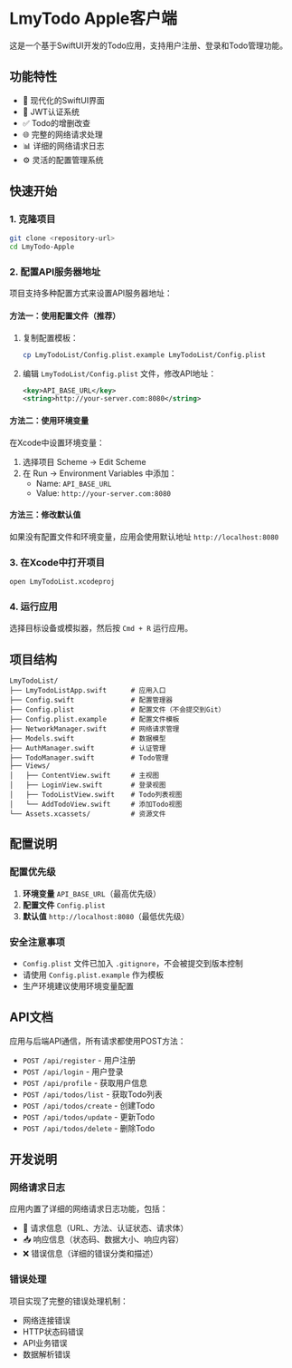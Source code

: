 # LmyTodo Apple客户端

这是一个基于SwiftUI开发的Todo应用，支持用户注册、登录和Todo管理功能。

## 功能特性

- 📱 现代化的SwiftUI界面
- 🔐 JWT认证系统
- ✅ Todo的增删改查
- 🌐 完整的网络请求处理
- 📊 详细的网络请求日志
- ⚙️ 灵活的配置管理系统

## 快速开始

### 1. 克隆项目
```bash
git clone <repository-url>
cd LmyTodo-Apple
```

### 2. 配置API服务器地址

项目支持多种配置方式来设置API服务器地址：

#### 方法一：使用配置文件（推荐）
1. 复制配置模板：
   ```bash
   cp LmyTodoList/Config.plist.example LmyTodoList/Config.plist
   ```

2. 编辑 `LmyTodoList/Config.plist` 文件，修改API地址：
   ```xml
   <key>API_BASE_URL</key>
   <string>http://your-server.com:8080</string>
   ```

#### 方法二：使用环境变量
在Xcode中设置环境变量：
1. 选择项目 Scheme → Edit Scheme
2. 在 Run → Environment Variables 中添加：
   - Name: `API_BASE_URL`
   - Value: `http://your-server.com:8080`

#### 方法三：修改默认值
如果没有配置文件和环境变量，应用会使用默认地址 `http://localhost:8080`

### 3. 在Xcode中打开项目
```bash
open LmyTodoList.xcodeproj
```

### 4. 运行应用
选择目标设备或模拟器，然后按 `Cmd + R` 运行应用。

## 项目结构

```
LmyTodoList/
├── LmyTodoListApp.swift      # 应用入口
├── Config.swift              # 配置管理器
├── Config.plist              # 配置文件（不会提交到Git）
├── Config.plist.example      # 配置文件模板
├── NetworkManager.swift      # 网络请求管理
├── Models.swift              # 数据模型
├── AuthManager.swift         # 认证管理
├── TodoManager.swift         # Todo管理
├── Views/
│   ├── ContentView.swift     # 主视图
│   ├── LoginView.swift       # 登录视图
│   ├── TodoListView.swift    # Todo列表视图
│   └── AddTodoView.swift     # 添加Todo视图
└── Assets.xcassets/          # 资源文件
```

## 配置说明

### 配置优先级
1. **环境变量** `API_BASE_URL`（最高优先级）
2. **配置文件** `Config.plist`
3. **默认值** `http://localhost:8080`（最低优先级）

### 安全注意事项
- `Config.plist` 文件已加入 `.gitignore`，不会被提交到版本控制
- 请使用 `Config.plist.example` 作为模板
- 生产环境建议使用环境变量配置

## API文档

应用与后端API通信，所有请求都使用POST方法：

- `POST /api/register` - 用户注册
- `POST /api/login` - 用户登录
- `POST /api/profile` - 获取用户信息
- `POST /api/todos/list` - 获取Todo列表
- `POST /api/todos/create` - 创建Todo
- `POST /api/todos/update` - 更新Todo
- `POST /api/todos/delete` - 删除Todo

## 开发说明

### 网络请求日志
应用内置了详细的网络请求日志功能，包括：
- 🚀 请求信息（URL、方法、认证状态、请求体）
- 📥 响应信息（状态码、数据大小、响应内容）
- ❌ 错误信息（详细的错误分类和描述）

### 错误处理
项目实现了完整的错误处理机制：
- 网络连接错误
- HTTP状态码错误
- API业务错误
- 数据解析错误

